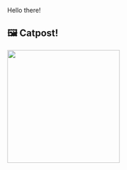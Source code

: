 Hello there!



## 🖼️ Catpost!

<sub>
    <img src="https://cdn2.thecatapi.com/images/MTYxNTQ5Mg.jpg" height="256">
</sub>

